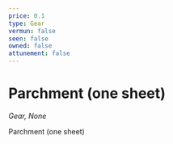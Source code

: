 ```yaml
---
price: 0.1
type: Gear
vermun: false
seen: false
owned: false
attunement: false
---
```

# Parchment (one sheet)

*Gear, None*

Parchment (one sheet)